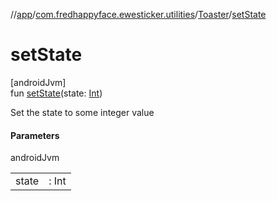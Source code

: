 //[app](../../../index.md)/[com.fredhappyface.ewesticker.utilities](../index.md)/[Toaster](index.md)/[setState](set-state.md)

# setState

[androidJvm]\
fun [setState](set-state.md)(state: [Int](https://kotlinlang.org/api/latest/jvm/stdlib/kotlin/-int/index.html))

Set the state to some integer value

#### Parameters

androidJvm

| | |
|---|---|
| state | : Int |
